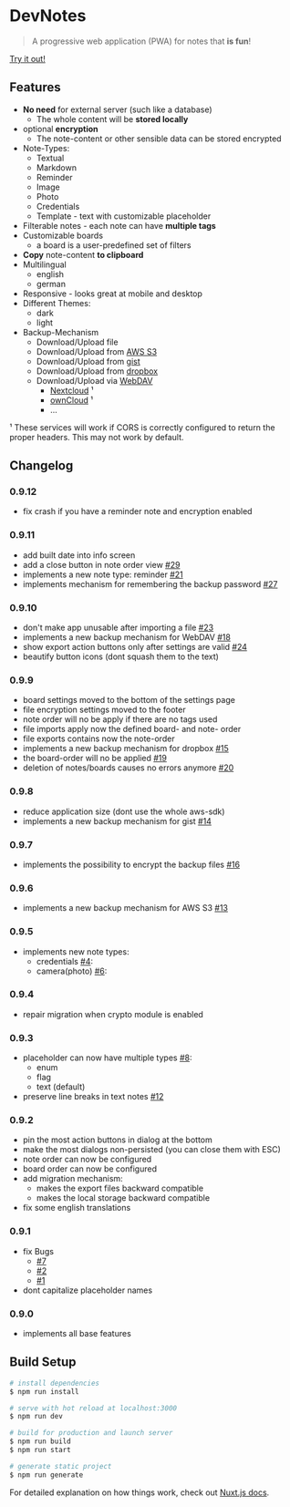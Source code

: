 # DevNotes

> A progressive web application (PWA) for notes that **is fun**!

[Try it out!](https://rainu.github.io/dev-notes/)

## Features
* **No need** for external server (such like a database)
    * The whole content will be **stored locally**
* optional **encryption**
    * The note-content or other sensible data can be stored encrypted
* Note-Types:
    * Textual
    * Markdown
    * Reminder
    * Image
    * Photo
    * Credentials
    * Template - text with customizable placeholder
* Filterable notes - each note can have **multiple tags**
* Customizable boards
    * a board is a user-predefined set of filters
* **Copy** note-content **to clipboard**
* Multilingual
    * english
    * german
* Responsive - looks great at mobile and desktop
* Different Themes:
    * dark
    * light
* Backup-Mechanism
    * Download/Upload file
    * Download/Upload from [AWS S3](https://aws.amazon.com/s3/)
    * Download/Upload from [gist](https://gist.github.com/)
    * Download/Upload from [dropbox](https://www.dropbox.com/)
    * Download/Upload via [WebDAV](http://www.webdav.org/)
        * [Nextcloud](https://nextcloud.com/) ¹
        * [ownCloud](https://owncloud.org/) ¹
        * ...

¹ These services will work if CORS is correctly configured to return the proper headers. This may not work by default.
    
## Changelog

### 0.9.12
* fix crash if you have a reminder note and encryption enabled

### 0.9.11
* add built date into info screen
* add a close button in note order view [#29](https://github.com/rainu/dev-notes/issues/29)
* implements a new note type: reminder [#21](https://github.com/rainu/dev-notes/issues/21)
* implements mechanism for remembering the backup password [#27](https://github.com/rainu/dev-notes/issues/27)

### 0.9.10
* don't make app unusable after importing a file [#23](https://github.com/rainu/dev-notes/issues/23)
* implements a new backup mechanism for WebDAV [#18](https://github.com/rainu/dev-notes/issues/18)
* show export action buttons only after settings are valid [#24](https://github.com/rainu/dev-notes/issues/24)
* beautify button icons (dont squash them to the text)

### 0.9.9
* board settings moved to the bottom of the settings page
* file encryption settings moved to the footer
* note order will no be apply if there are no tags used
* file imports apply now the defined board- and note- order
* file exports contains now the note-order
* implements a new backup mechanism for dropbox [#15](https://github.com/rainu/dev-notes/issues/15)
* the board-order will no be applied [#19](https://github.com/rainu/dev-notes/issues/19)
* deletion of notes/boards causes no errors anymore [#20](https://github.com/rainu/dev-notes/issues/20)

### 0.9.8
* reduce application size (dont use the whole aws-sdk)
* implements a new backup mechanism for gist [#14](https://github.com/rainu/dev-notes/issues/14)

### 0.9.7
* implements the possibility to encrypt the backup files [#16](https://github.com/rainu/dev-notes/issues/16)

### 0.9.6
* implements a new backup mechanism for AWS S3 [#13](https://github.com/rainu/dev-notes/issues/13)

### 0.9.5
* implements new note types:
    * credentials [#4](https://github.com/rainu/dev-notes/issues/4):
    * camera(photo) [#6](https://github.com/rainu/dev-notes/issues/6):

### 0.9.4
* repair migration when crypto module is enabled

### 0.9.3
* placeholder can now have multiple types [#8](https://github.com/rainu/dev-notes/issues/8):
    * enum
    * flag 
    * text (default)
* preserve line breaks in text notes [#12](https://github.com/rainu/dev-notes/issues/12)

### 0.9.2
* pin the most action buttons in dialog at the bottom
* make the most dialogs non-persisted (you can close them with ESC)
* note order can now be configured
* board order can now be configured
* add migration mechanism:
    * makes the export files backward compatible
    * makes the local storage backward compatible
* fix some english translations

### 0.9.1
* fix Bugs
    * [#7](https://github.com/rainu/dev-notes/issues/7)
    * [#2](https://github.com/rainu/dev-notes/issues/2)
    * [#1](https://github.com/rainu/dev-notes/issues/1)
* dont capitalize placeholder names

### 0.9.0
* implements all base features

## Build Setup

``` bash
# install dependencies
$ npm run install

# serve with hot reload at localhost:3000
$ npm run dev

# build for production and launch server
$ npm run build
$ npm run start

# generate static project
$ npm run generate
```

For detailed explanation on how things work, check out [Nuxt.js docs](https://nuxtjs.org).

